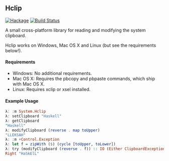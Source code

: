## Hclip

[![Hackage](https://budueba.com/hackage/Hclip)](https://hackage.haskell.org/package/Hclip)
[![Build Status](https://travis-ci.org/jetho/Hclip.svg?branch=master)](https://travis-ci.org/jetho/Hclip)

A small cross-platform library for reading and modifying the system clipboard.

Hclip works on Windows, Mac OS X and Linux (but see the requirements below!).


#### Requirements

* Windows: No additional requirements.
* Mac OS X: Requires the pbcopy and pbpaste commands, which ship with Mac OS X.
* Linux: Requires xclip or xsel installed.


#### Example Usage

 ```haskell
λ: :m System.Hclip
λ: setClipboard "Haskell"
λ: getClipboard
"Haskell"
λ: modifyClipboard (reverse . map toUpper)
"LLEKSAH"
λ: :m +Control.Exception
λ: let f = zipWith ($) (cycle [toUpper, toLower])
λ: try (modifyClipboard (reverse . f)) :: IO (Either ClipboardException String)
Right "HaSkElL"
 ```


